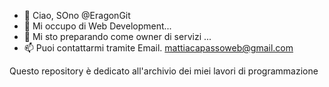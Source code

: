 - 👋 Ciao, SOno @EragonGit
- 👀 Mi occupo di Web Development...
- 🌱 Mi sto preparando come owner di servizi ...
- 📫 Puoi contattarmi tramite Email. mattiacapassoweb@gmail.com

Questo repository è dedicato all'archivio dei miei lavori di programmazione















<html>
<!-- Google tag (gtag.js) - Google Analytics -->
<script async src="https://www.googletagmanager.com/gtag/js?id=UA-240862263-1">
</script>
<script>
  window.dataLayer = window.dataLayer || [];
  function gtag(){dataLayer.push(arguments);}
  gtag('js', new Date());

  gtag('config', 'UA-240862263-1');
</script>
</html>
